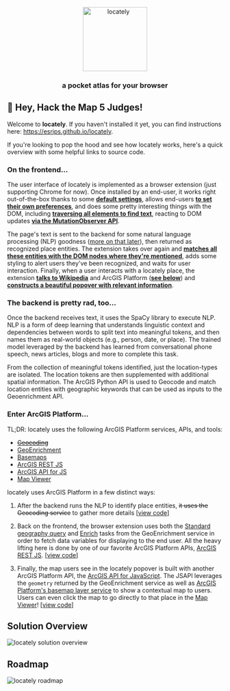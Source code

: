 <div align="center">
  <a href="#">
    <img height="150px" src="https://esrips.github.io/locately/logo.jpg" alt="locately" title="locately" />     <a/>
  <h3 align="center">a pocket atlas for your browser</h3>
</div>
 
## 👋 Hey, Hack the Map 5 Judges!

Welcome to **locately**. If you haven't installed it yet, you can find instructions here: https://esrips.github.io/locately.
  
If you're looking to pop the hood and see how locately works, here's a quick overview with some helpful links to source code.
  
### On the frontend...

The user interface of locately is implemented as a browser extension (just supporting Chrome for now). Once installed by an end-user, it works right out-of-the-box thanks to some [**default settings**](), allows end-users [**to set their own preferences**](), and does some pretty interesting things with the DOM, including [**traversing all elements to find text**](), reacting to DOM updates [**via the MutationObserver API**](). 
  
The page's text is sent to the backend for some natural language processing (NLP) goodness ([more on that later](#the-backend-is-pretty-rad-too)), then returned as recognized place entities. The extension takes over again and [**matches all these entities with the DOM nodes where they're mentioned**](), adds some styling to alert users they've been recognized, and waits for user interaction. Finally, when a user interacts with a locately place, the extension [**talks to Wikipedia**]() and ArcGIS Platform ([**see below**](#enter-arcgis-platform)) and [**constructs a beautiful popover with relevant information**]().

### The backend is pretty rad, too...

Once the backend receives text, it uses the SpaCy library to execute NLP. NLP is a form of deep learning that understands linguistic context and dependencies between words to split text into meaningful tokens, and then names them as real-world objects (e.g., person, date, or place). The trained model leveraged by the backend has learned from conversational phone speech, news articles, blogs and more to complete this task. 

From the collection of meaningful tokens identified, just the location-types are isolated. The location tokens are then supplemented with additional spatial information. The ArcGIS Python API is used to Geocode and match location entities with geographic keywords that can be used as inputs to the Geoenrichment API.
  
### Enter ArcGIS Platform...
  
TL;DR: locately uses the following ArcGIS Platform services, APIs, and tools: 
  
  - [~~Geocoding~~](https://developers.arcgis.com/documentation/mapping-apis-and-services/search/geocoding)
  - [GeoEnrichment](https://developers.arcgis.com/documentation/mapping-apis-and-services/demographics/geoenrichment)
  - [Basemaps](https://developers.arcgis.com/documentation/mapping-apis-and-services/maps/basemap-layers)
  - [ArcGIS REST JS](https://developers.arcgis.com/arcgis-rest-js)
  - [ArcGIS API for JS](https://developers.arcgis.com/javascript/latest)
  - [Map Viewer](https://developers.arcgis.com/documentation/mapping-apis-and-services/tools/mapviewer)

locately uses ArcGIS Platform in a few distinct ways:
  
  1. After the backend runs the NLP to identify place entities, ~~it uses the Geocoding service~~ to gather more details [[view code](https://github.com/EsriPS/locately/blob/main/backend/locately_tools.pyt)]
  
  2. Back on the frontend, the browser extension uses both the [Standard geography query](https://developers.arcgis.com/rest/geoenrichment/api-reference/standard-geography-query.htm) and [Enrich](https://developers.arcgis.com/rest/geoenrichment/api-reference/enrich.htm) tasks from the GeoEnrichment service in order to fetch data variables for displaying to the end user. All the heavy lifting here is done by one of our favorite ArcGIS Platform APIs, [ArcGIS REST JS](https://developers.arcgis.com/arcgis-rest-js). [[view code](https://github.com/EsriPS/locately/blob/main/extension/source/ContentScript/api.js)]
  
  3. Finally, the map users see in the locately popover is built with another ArcGIS Platform API, the [ArcGIS API for JavaScript](https://developers.arcgis.com/javascript/latest). The JSAPI leverages the `geometry` returned by the GeoEnrichment service as well as [ArcGIS Platform's basemap layer service](https://developers.arcgis.com/documentation/mapping-apis-and-services/maps/basemap-layers) to show a contextual map to users. Users can even click the map to go directly to that place in the [Map Viewer](https://developers.arcgis.com/documentation/mapping-apis-and-services/tools/mapviewer)! [[view code](https://github.com/EsriPS/locately/blob/main/docs/map/index.html)]

## Solution Overview
  
![locately solution overview](https://esrips.github.io/locately/locately-overview.png)

## Roadmap
  
![locately roadmap](https://esrips.github.io/locately/locately-roadmap.png)


  
<!-- ## Core Team
  
You are more than welcome to reach out to the core team members listed below, but we highly recommend asking questions or proposing ideas within this repo (via [Issues](https://github.com/EsriPS/innersource-template/issues) or [Discussions](https://github.com/EsriPS/innersource-template/discussions)) so we can keep everything transparent and discoverable!

| Name | Contact |
| -----| ------- |
| Josh Peterson      | <a href="https://teams.microsoft.com/l/chat/0/0?users=jpeterson@esri.com"><img height="50px" src="https://oit.ua.edu/wp-content/uploads/2020/12/Microsoft_Teams_256x256.png"></img></a><a href="mailto:jpeterson@esri.com"><img height="50px" src="https://office365.delaware.gov/wp-content/uploads/sites/135/2019/06/Outlook_256x256-1.png"></img></a> |
| Gavin Rehkemper    | <a href="https://teams.microsoft.com/l/chat/0/0?users=grehkemper@esri.com"><img height="50px" src="https://oit.ua.edu/wp-content/uploads/2020/12/Microsoft_Teams_256x256.png"></img></a><a href="mailto:grehkemper@esri.com"><img height="50px" src="https://office365.delaware.gov/wp-content/uploads/sites/135/2019/06/Outlook_256x256-1.png"></img></a> |
  
Please see the [codeowners](CODEOWNERS) file for the appropriate contacts for each file in this project. -->
